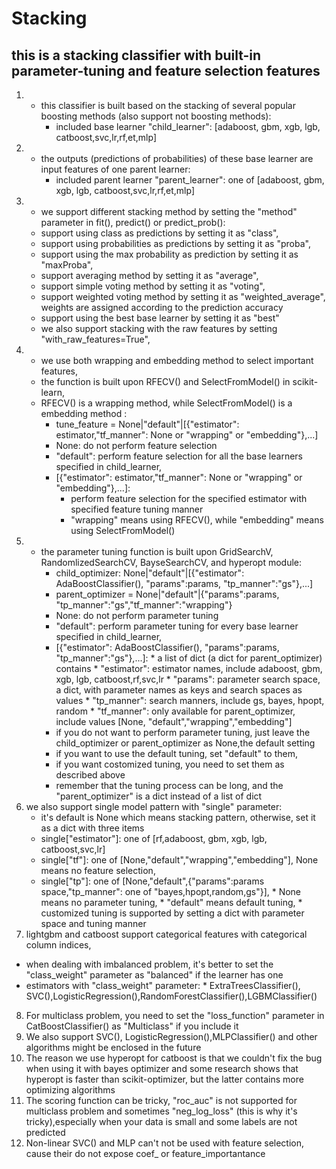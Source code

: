 # Stacking 
## this is a stacking classifier with built-in parameter-tuning and feature selection features 
1. *  this classifier is built based on the stacking of several popular boosting methods (also support not boosting methods):
        *  included base learner "child_learner": [adaboost, gbm, xgb, lgb, catboost,svc,lr,rf,et,mlp]
2. *  the outputs (predictions of probabilities) of these base learner are input features of one parent learner:
        *  included parent learner "parent_learner": one of [adaboost, gbm, xgb, lgb, catboost,svc,lr,rf,et,mlp]
3. *  we support different stacking method by setting the "method" parameter in fit(), predict() or predict_prob():
   *  support using class as predictions by setting it as "class",
   *  support using probabilities as predictions by setting it as "proba",
   *  support using the max probability as prediction by setting it as "maxProba",
   *  support averaging method by setting it as "average",
   *  support simple voting method by setting it as "voting",
   *  support weighted voting method by setting it as "weighted_average", weights are assigned according to the prediction accuracy
   *  support using the best base learner by setting it as "best"
   *  we also support stacking with the raw features by setting  "with_raw_features=True",
4. *  we use both wrapping and embedding method to select important features,
   *  the  function is built upon RFECV() and SelectFromModel() in scikit-learn,
   *  RFECV() is a wrapping method, while SelectFromModel() is a embedding method :
        *  tune_feature = None|"default"|[{"estimator": estimator,"tf_manner": None or "wrapping" or "embedding"},...]
        *  None: do not perform feature selection
        *  "default": perform feature selection for all the base learners specified in child_learner,
        *  [{"estimator": estimator,"tf_manner": None or "wrapping" or "embedding"},...]:
            *  perform feature selection for the specified estimator with specified feature tuning manner
            *  "wrapping" means using RFECV(), while "embedding" means using SelectFromModel()
5. *  the parameter tuning function is built upon GridSearchV, RandomlizedSearchCV, BayseSearchCV, and hyperopt module:
        *  child_optimizer: None|"default"|[{"estimator": AdaBoostClassifier(), "params":params, "tp_manner":"gs"},...]
        *  parent_optimizer = None|"default"|{"params":params, "tp_manner":"gs","tf_manner":"wrapping"}
        *  None: do not perform parameter tuning
        *  "default": perform parameter tuning for every base learner specified in child_learner,
        *  [{"estimator": AdaBoostClassifier(), "params":params, "tp_manner":"gs"},...]:
                    *  a list of dict (a dict for parent_optimizer) contains
                    *  "estimator": estimator names, include adaboost, gbm, xgb, lgb, catboost,rf,svc,lr
                    *  "params": parameter search space, a dict, with parameter names as keys and search spaces as values
                    *  "tp_manner": search manners, include gs, bayes, hpopt, random
                    *  "tf_manner": only available for parent_optimizer, include values [None, "default","wrapping","embedding"]
        *  if you do not want to perform parameter tuning, just leave the child_optimizer or parent_optimizer as None,the default setting
        *  if you want to use the default tuning, set "default" to them,
        *  if you want costomized tuning, you need to set them as described above
        *  remember that the tuning process can be long, and the "parent_optimizer" is a dict instead of a list of dict
6. we also support single model pattern with "single" parameter: 
    *  it's default is None which means stacking pattern, otherwise, set it as a dict with three items
    *  single["estimator"]: one of [rf,adaboost, gbm, xgb, lgb, catboost,svc,lr]
    *  single["tf"]: one of [None,"default","wrapping","embedding"], None means no feature selection,
    *  single["tp"]: one of [None,"default",{"params":params space,"tp_manner": one of "bayes,hpopt,random,gs"}], 
                    *  None means no parameter tuning, 
                    *  "default" means default tuning, 
                    *  customized tuning is supported by setting a dict with parameter space and tuning manner
7. lightgbm and catboost support categorical features with categorical column indices,
*  when dealing with imbalanced problem, it's better to set the "class_weight" parameter as "balanced" if the learner has one
*  estimators with "class_weight" parameter:
                      *  ExtraTreesClassifier(), SVC(),LogisticRegression(),RandomForestClassifier(),LGBMClassifier()
8. For multiclass problem, you need to set the "loss_function" parameter in CatBoostClassifier() as "Multiclass" if you include it
9. We also support SVC(), LogisticRegression(),MLPClassifier() and other algorithms might be enclosed in the future
10. The reason we use hyperopt for catboost is that we couldn't fix the bug when using it with bayes optimizer
    and some research shows that hyperopt is faster than scikit-optimizer, but the latter contains more optimizing algorithms
11. The scoring function can be tricky, "roc_auc" is not supported for multiclass problem and sometimes "neg_log_loss" (this is why it's tricky),especially when your data is small and some labels are not predicted
12. Non-linear SVC() and MLP can't not be used with feature selection, cause their do not expose coef_ or feature_importantance

